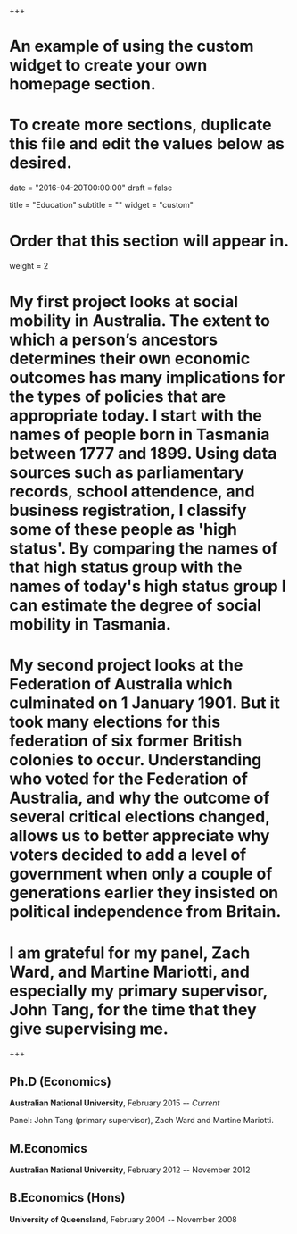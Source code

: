 +++
# An example of using the custom widget to create your own homepage section.
# To create more sections, duplicate this file and edit the values below as desired.

date = "2016-04-20T00:00:00"
draft = false

title = "Education"
subtitle = ""
widget = "custom"

# Order that this section will appear in.
weight = 2


# My first project looks at social mobility in Australia. The extent to which a person’s ancestors determines their own economic outcomes has many implications for the types of policies that are appropriate today. I start with the names of people born in Tasmania between 1777 and 1899. Using data sources such as parliamentary records, school attendence, and business registration, I classify some of these people as 'high status'. By comparing the names of that high status group with the names of today's high status group I can estimate the degree of social mobility in Tasmania.
# 
# My second project looks at the Federation of Australia which culminated on 1 January 1901. But it took many elections for this federation of six former British colonies to occur. Understanding who voted for the Federation of Australia, and why the outcome of several critical elections changed, allows us to better appreciate why voters decided to add a level of government when only a couple of generations earlier they insisted on political independence from Britain.
# 
# I am grateful for my panel, Zach Ward, and Martine Mariotti, and especially my primary supervisor, John Tang, for the time that they give supervising me.


+++

## Ph.D (Economics)

**Australian National University**,   February 2015 -- *Current*

Panel: John Tang (primary supervisor), Zach Ward and Martine Mariotti.

## M.Economics

**Australian National University**,   February 2012 -- November 2012


## B.Economics (Hons)

**University of Queensland**,   February 2004 -- November 2008

